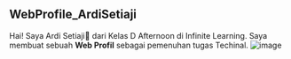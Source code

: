 ## WebProfile_ArdiSetiaji
Hai! Saya Ardi Setiaji👋 dari Kelas D Afternoon di Infinite Learning. 
Saya membuat sebuah **Web Profil** sebagai pemenuhan tugas Techinal. 
![image](https://github.com/aredisee/WebProfile_ArdiSetiaji/assets/120710698/14d98a3f-4e63-4975-9ce4-2858a2fdea37)
